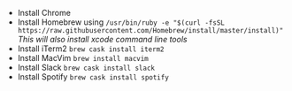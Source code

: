 - Install Chrome
- Install Homebrew using `/usr/bin/ruby -e "$(curl -fsSL https://raw.githubusercontent.com/Homebrew/install/master/install)"` *This will also install xcode command line tools*
- Install iTerm2 `brew cask install iterm2`
- Install MacVim `brew install macvim`
- Install Slack `brew cask install slack`
- Install Spotify `brew cask install spotify`

